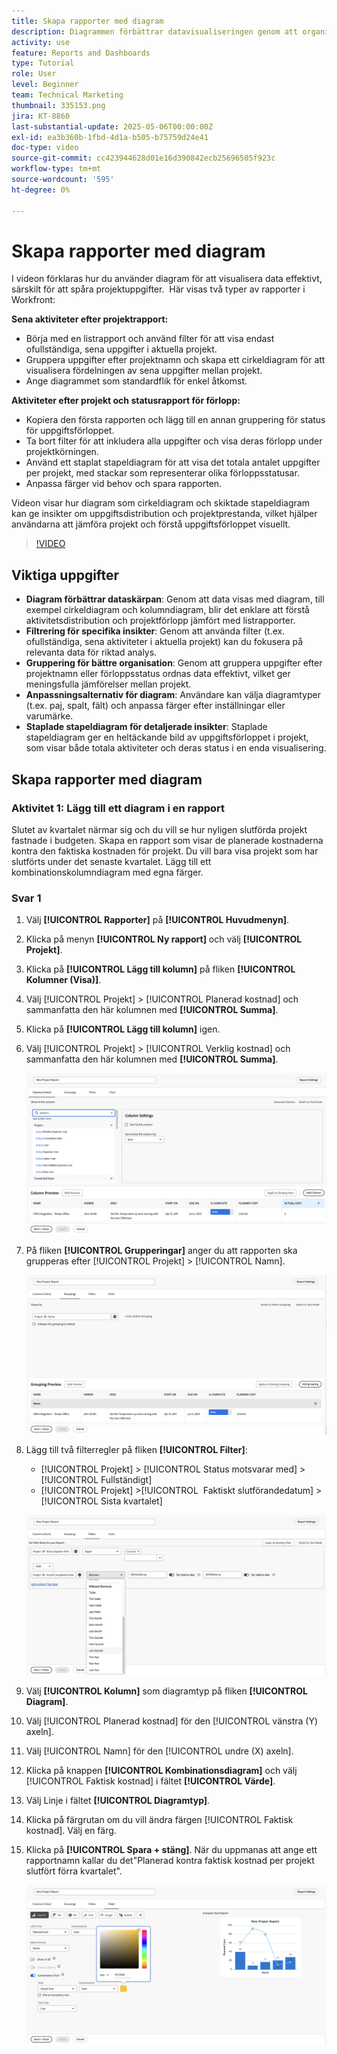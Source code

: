 ```yaml
---
title: Skapa rapporter med diagram
description: Diagrammen förbättrar datavisualiseringen genom att organisera datainsikter med hjälp av anpassningsbara filter, grupperingar och staplade kolumnformat, vilket gör analysen tydligare och mer användbar.
activity: use
feature: Reports and Dashboards
type: Tutorial
role: User
level: Beginner
team: Technical Marketing
thumbnail: 335153.png
jira: KT-8860
last-substantial-update: 2025-05-06T00:00:00Z
exl-id: ea3b360b-1fbd-4d1a-b505-b75759d24e41
doc-type: video
source-git-commit: cc423944628d01e16d390842ecb25696505f923c
workflow-type: tm+mt
source-wordcount: '595'
ht-degree: 0%

---
```


# Skapa rapporter med diagram

I videon förklaras hur du använder diagram för att visualisera data effektivt, särskilt för att spåra projektuppgifter. &#x200B; Här visas två typer av rapporter i Workfront:

**Sena aktiviteter efter projektrapport:**

* Börja med en listrapport och använd filter för att visa endast ofullständiga, sena uppgifter i aktuella projekt. &#x200B;
* Gruppera uppgifter efter projektnamn och skapa ett cirkeldiagram för att visualisera fördelningen av sena uppgifter mellan projekt. &#x200B;
* Ange diagrammet som standardflik för enkel åtkomst. &#x200B;

**Aktiviteter efter projekt och statusrapport för förlopp:**

* Kopiera den första rapporten och lägg till en annan gruppering för status för uppgiftsförloppet.
* Ta bort filter för att inkludera alla uppgifter och visa deras förlopp under projektkörningen.
* Använd ett staplat stapeldiagram för att visa det totala antalet uppgifter per projekt, med stackar som representerar olika förloppsstatusar.
* Anpassa färger vid behov och spara rapporten.

Videon visar hur diagram som cirkeldiagram och skiktade stapeldiagram kan ge insikter om uppgiftsdistribution och projektprestanda, vilket hjälper användarna att jämföra projekt och förstå uppgiftsförloppet visuellt. &#x200B;

>[!VIDEO](https://video.tv.adobe.com/v/335155/?quality=12&learn=on&enablevpops=0)

## Viktiga uppgifter

* **Diagram förbättrar dataskärpan**: Genom att data visas med diagram, till exempel cirkeldiagram och kolumndiagram, blir det enklare att förstå aktivitetsdistribution och projektförlopp jämfört med listrapporter. &#x200B;
* **Filtrering för specifika insikter**: Genom att använda filter (t.ex. ofullständiga, sena aktiviteter i aktuella projekt) kan du fokusera på relevanta data för riktad analys. &#x200B;
* **Gruppering för bättre organisation**: Genom att gruppera uppgifter efter projektnamn eller förloppsstatus ordnas data effektivt, vilket ger meningsfulla jämförelser mellan projekt. &#x200B;
* **Anpassningsalternativ för diagram**: Användare kan välja diagramtyper (t.ex. paj, spalt, fält) och anpassa färger efter inställningar eller varumärke. &#x200B;
* **Staplade stapeldiagram för detaljerade insikter**: Staplade stapeldiagram ger en heltäckande bild av uppgiftsförloppet i projekt, som visar både totala aktiviteter och deras status i en enda visualisering.


## Skapa rapporter med diagram

### Aktivitet 1: Lägg till ett diagram i en rapport

Slutet av kvartalet närmar sig och du vill se hur nyligen slutförda projekt fastnade i budgeten. Skapa en rapport som visar de planerade kostnaderna kontra den faktiska kostnaden för projekt. Du vill bara visa projekt som har slutförts under det senaste kvartalet. Lägg till ett kombinationskolumndiagram med egna färger.

### Svar 1

1. Välj **[!UICONTROL Rapporter]** på **[!UICONTROL Huvudmenyn]**.
1. Klicka på menyn **[!UICONTROL Ny rapport]** och välj **[!UICONTROL Projekt]**.
1. Klicka på **[!UICONTROL Lägg till kolumn]** på fliken **[!UICONTROL Kolumner (Visa)]**.
1. Välj [!UICONTROL Projekt] > [!UICONTROL Planerad kostnad] och sammanfatta den här kolumnen med **[!UICONTROL Summa]**.
1. Klicka på **[!UICONTROL Lägg till kolumn]** igen.
1. Välj [!UICONTROL Projekt] > [!UICONTROL Verklig kostnad] och sammanfatta den här kolumnen med **[!UICONTROL Summa]**.

   ![En bild av skärmen där kolumner läggs till i en rapport](assets/chart-report-columns.png)

1. På fliken **[!UICONTROL Grupperingar]** anger du att rapporten ska grupperas efter [!UICONTROL Projekt] > [!UICONTROL Namn].

   ![En bild av skärmen där grupperingar ska läggas till i en rapport](assets/chart-report-groupings.png)

1. Lägg till två filterregler på fliken **[!UICONTROL Filter]**:

   * [!UICONTROL Projekt] > [!UICONTROL Status motsvarar med] > [!UICONTROL Fullständigt]
   * [!UICONTROL Projekt] >[!UICONTROL &#x200B; Faktiskt slutförandedatum] > [!UICONTROL Sista kvartalet]

   ![En bild av skärmen där filter ska läggas till i en rapport](assets/chart-report-filters.png)

1. Välj **[!UICONTROL Kolumn]** som diagramtyp på fliken **[!UICONTROL Diagram]**.
1. Välj [!UICONTROL Planerad kostnad] för den [!UICONTROL vänstra (Y) axeln].
1. Välj [!UICONTROL Namn] för den [!UICONTROL undre (X) axeln].
1. Klicka på knappen **[!UICONTROL Kombinationsdiagram]** och välj [!UICONTROL Faktisk kostnad] i fältet **[!UICONTROL Värde]**.
1. Välj Linje i fältet **[!UICONTROL Diagramtyp]**.
1. Klicka på färgrutan om du vill ändra färgen [!UICONTROL Faktisk kostnad]. Välj en färg.
1. Klicka på **[!UICONTROL Spara + stäng]**. När du uppmanas att ange ett rapportnamn kallar du det&quot;Planerad kontra faktisk kostnad per projekt slutfört förra kvartalet&quot;.

   ![En bild av skärmen som lägger till ett diagram i en rapport](assets/chart-report-chart.png)
